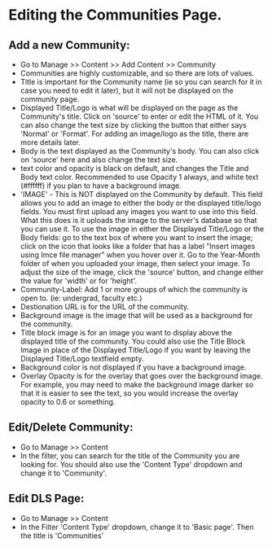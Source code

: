 # Editing the Communities Page.

## Add a new Community:
- Go to Manage >> Content >> Add Content >> Community
- Communities are highly customizable, and so there are lots of values.
- Title is important for the Community name (ie so you can search for it in case you need to edit it later), but it will not be displayed on the community page.
- Displayed Title/Logo is what will be displayed on the page as the Community's title.  Click on 'source' to enter or edit the HTML of it.  You can also change the text size by clicking the button that either says 'Normal' or 'Format'.  For adding an image/logo as the title, there are more details later.
- Body is the text displayed as the Community's body.  You can also click on 'source' here and also change the text size.
- text color and opacity is black on default, and changes the Title and Body text color.  Recommended to use Opacity 1 always, and white text (#ffffff) if you plan to have a background image.
- 'IMAGE' - This is NOT displayed on the Community by default.  This field allows you to add an image to either the body or the displayed title/logo fields.  You must first upload any images you want to use into this field.  What this does is it uploads the image to the server's database so that you can use it.  To use the image in either the Displayed Title/Logo or the Body fields: go to the text box of where you want to insert the image; click on the icon that looks like a folder that has a label "Insert images using Imce file manager" when you hover over it.  Go to the Year-Month folder of when you uploaded your image, then select your image.  To adjust the size of the image, click the 'source' button, and change either the value for 'width' or for 'height'.  
- Community-Label: Add 1 or more groups of which the community is open to.  (ie: undergrad, faculty etc.)
- Destionation URL is for the URL of the community.  
- Background image is the image that will be used as a background for the community.
- Title block image is for an image you want to display above the displayed title of the community.  You could also use the Title Block Image in place of the Displayed Title/Logo if you want by leaving the Displayed Title/Logo textfield empty.  
- Background color is not displayed if you have a background image.
- Overlay Opacity is for the overlay that goes over the background image. For example, you may need to make the background image darker so that it is easier to see the text, so you would increase the overlay opacity to 0.6 or something.

## Edit/Delete Community:
- Go to Manage >> Content
- In the filter, you can search for the title of the Community you are looking for.  You should also use the 'Content Type' dropdown and change it to 'Community'.  

## Edit DLS Page:  
- Go to Manage >> Content
- In the Filter 'Content Type' dropdown, change it to 'Basic page'.  Then the title is 'Communities'  

